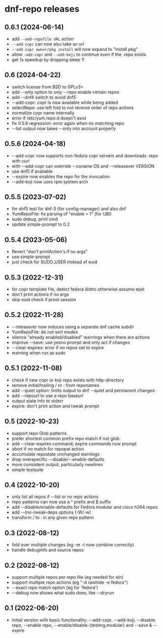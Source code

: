 # dnf-repo releases

## 0.6.1 (2024-06-14)
- add `--add-repofile URL` action
- `--add-copr` can now also take an url
- `--add-copr owner/pkg install` will now expand to "install pkg"
- allow `-add-copr` and `--add-koji` to continue even if the .repo exists
- get 1s speedup by dropping sleep 1!

## 0.6 (2024-04-22)
- switch license from BSD to GPLv3+
- add --only option to only --repo enable certain repos
- add --dnf4 switch to avoid dnf5
- --add-copr: copr is now available while being added
- selectRepo: use left fold to not reverse order of repo actions
- normalize copr name internally
- error if /etc/yum.repo.d doesn't exist
- fix 0.5.6 regression: error again when no matching repo
- --list output now takes --only into account properly

## 0.5.6 (2024-04-18)
- --add-copr now supports non-fedora copr servers and downloads .repo with curl
- with --add-copr can override --osname OS and --releasever VERSION
- use dnf5 if available
- --expire now enables the repo for the invocation
- --add-koji now uses rpm system arch

## 0.5.5 (2023-07-02)
- for dnf5 test for dnf-3 (for config-manager) and also dnf
- YumRepoFile: fix parsing of "enable = 1" (for UBI)
- sudo debug: print cmd
- update simple-prompt to 0.2

## 0.5.4 (2023-05-06)
- Revert "don't printAction's if no args"
- use simple-prompt
- just check for SUDO_USER instead of euid

## 0.5.3 (2022-12-31)
- for copr template file, detect fedora distro otherwise assume epel
- don't print actions if no args
- skip euid check if proot session

## 0.5.2 (2022-11-28)
- --releasever now induces using a separate dnf cache subdir
- YumRepoFile: do not sort modes
- silence "already enabled/disabled" warnings when there are actions
- improve --save: use yesno prompt and only act if changes
- --clear-expires: error if no repos set to expire
- warning when run as sudo

## 0.5.1 (2022-11-08)
- check if new copr or koji repo exists with http-directory
- remove initial/trailing / or : from reponames
- add --quiet option: limits output to dnf --quiet and permanent changes
- add --repourl to use a repo baseurl
- output state info to stderr
- expire: don't print action and tweak prompt

## 0.5 (2022-10-23)
- support repo Glob patterns
- prefer shortest common prefix repo match if not glob
- add --clear-expires command; expire commands now prompt
- abort if no match for repopat action
- accumulate repostate unchanged warnings
- drop overspecific --disable/--enable-defaults
- more consistent output, particularly newlines
- simple testsuite

## 0.4 (2022-10-20)
- only list all repos if --list or no repo actions
- repo patterns can now use a ^ prefix and $ suffix
- add --disable/enable-defaults for Fedora modular and cisco h264 repos
- add --(no-)weak-deps options (-W/-w)
- transform / to : in any given repo pattern

## 0.3 (2022-08-12)
- fold over multiple changes (eg -m -t now combine correctly)
- handle debuginfo and source repos

## 0.2 (2022-08-12)
- support multiple repos per repo file (eg needed for eln)
- support multiple repo actions (eg "-d rawhide -e fedora")
- --exact repo match option (eg for 'fedora')
- --debug now shows what sudo does, like --dryrun

## 0.1 (2022-06-20)
- initial version with basic functionality: --add-copr, --add-koji,
  --disable repo, --enable repo, --enable/disable-{testing,modular}
  and --save & --expire
